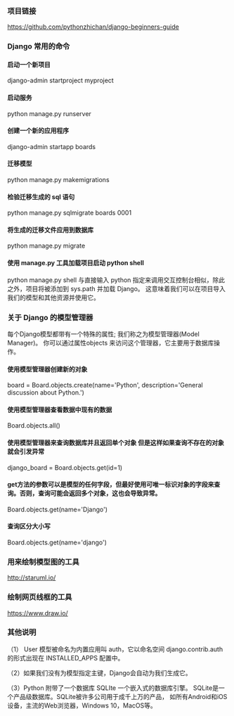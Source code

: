 ### 项目链接
https://github.com/pythonzhichan/django-beginners-guide

### Django 常用的命令
####  启动一个新项目 
django-admin startproject myproject

####  启动服务
python manage.py runserver

####  创建一个新的应用程序
django-admin startapp boards

####  迁移模型 
python manage.py makemigrations

#### 检验迁移生成的 sql 语句
python manage.py sqlmigrate boards 0001

#### 将生成的迁移文件应用到数据库 
python manage.py migrate

#### 使用 manage.py 工具加载项目启动 python shell
python manage.py shell
与直接输入 python 指定来调用交互控制台相似，除此之外，项目将被添加到 sys.path 并加载 Django。
这意味着我们可以在项目导入我们的模型和其他资源并使用它。 

### 关于 Django 的模型管理器 
每个Django模型都带有一个特殊的属性; 我们称之为模型管理器(Model Manager)。
你可以通过属性objects 来访问这个管理器，它主要用于数据库操作。
#### 使用模型管理器创建新的对象 
board = Board.objects.create(name='Python', description='General discussion about Python.')

#### 使用模型管理器查看数据中现有的数据 
Board.objects.all()

#### 使用模型管理器来查询数据库并且返回单个对象 但是这样如果查询不存在的对象就会引发异常
django_board = Board.objects.get(id=1)

#### get方法的参数可以是模型的任何字段，但最好使用可唯一标识对象的字段来查询。否则，查询可能会返回多个对象，这也会导致异常。
Board.objects.get(name='Django')

#### 查询区分大小写 
Board.objects.get(name='django')

### 用来绘制模型图的工具 
http://staruml.io/
### 绘制网页线框的工具 
https://www.draw.io/

### 其他说明
（1） User 模型被命名为内置应用叫 auth，它以命名空间 django.contrib.auth 的形式出现在 INSTALLED_APPS 配置中。

（2）如果我们没有为模型指定主键，Django会自动为我们生成它。 

（3）Python 附带了一个数据库 SQLIte 一个嵌入式的数据库引擎。 SQLite是一个产品级数据库。SQLite被许多公司用于成千上万的产品，
如所有Android和iOS设备，主流的Web浏览器，Windows 10，MacOS等。